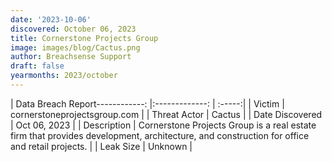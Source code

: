 ```yaml
---
date: '2023-10-06'
discovered: October 06, 2023
title: Cornerstone Projects Group
image: images/blog/Cactus.png
author: Breachsense Support
draft: false
yearmonths: 2023/october
---
```


| Data Breach Report------------:     |:-------------:    | :-----:|
| Victim      | cornerstoneprojectsgroup.com      | 
| Threat Actor      | Cactus      | 
| Date Discovered      | Oct 06, 2023      | 
| Description      | Cornerstone Projects Group is a real estate firm that provides development, architecture, and construction for office and retail projects.      | 
| Leak Size      | Unknown      | 

